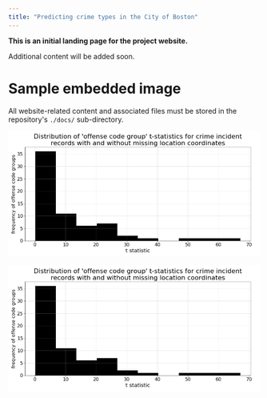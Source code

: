 ```yaml
---
title: "Predicting crime types in the City of Boston"
---
```

**This is an initial landing page for the project website.**

Additional content will be added soon.

# Sample embedded image

All website-related content and associated files must be stored in the repository's `./docs/` sub-directory.

<img src="https://raw.githubusercontent.com/sedelmeyer/predicting-crime/master/figures/crime/crime-missing-coords-offense-tstat-hist.png" alt="drawing" width="800"/>



![boston-property-match](https://raw.githubusercontent.com/sedelmeyer/predicting-crime/master/figures/crime/crime-missing-coords-offense-tstat-hist.png)
